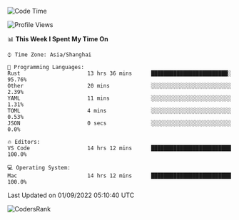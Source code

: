 <!--START_SECTION:waka-->
![Code Time](http://img.shields.io/badge/Code%20Time-1%2C667%20hrs%2042%20mins-blue)

![Profile Views](http://img.shields.io/badge/Profile%20Views-10-blue)

📊 **This Week I Spent My Time On** 

```text
⌚︎ Time Zone: Asia/Shanghai

💬 Programming Languages: 
Rust                     13 hrs 36 mins      ████████████████████████░   95.76% 
Other                    20 mins             ░░░░░░░░░░░░░░░░░░░░░░░░░   2.39% 
YAML                     11 mins             ░░░░░░░░░░░░░░░░░░░░░░░░░   1.31% 
TOML                     4 mins              ░░░░░░░░░░░░░░░░░░░░░░░░░   0.53% 
JSON                     0 secs              ░░░░░░░░░░░░░░░░░░░░░░░░░   0.0%

🔥 Editors: 
VS Code                  14 hrs 12 mins      █████████████████████████   100.0%

💻 Operating System: 
Mac                      14 hrs 12 mins      █████████████████████████   100.0%

```


 Last Updated on 01/09/2022 05:10:40 UTC
<!--END_SECTION:waka-->

![CodersRank](https://cr-skills-chart-widget.azurewebsites.net/api/api?username=BugenZhao&padding=16&tooltip=true&branding=false&sort-by-score=true&skills=Rust%2C%20Swift%2C%20C%2C%20TypeScript%2C%20Java%2C%20Go%2C%20Dart%2C%20C%2B%2B%2C%20Python%2C%20Assembly%2C%20Shell%2C%20Kotlin)
